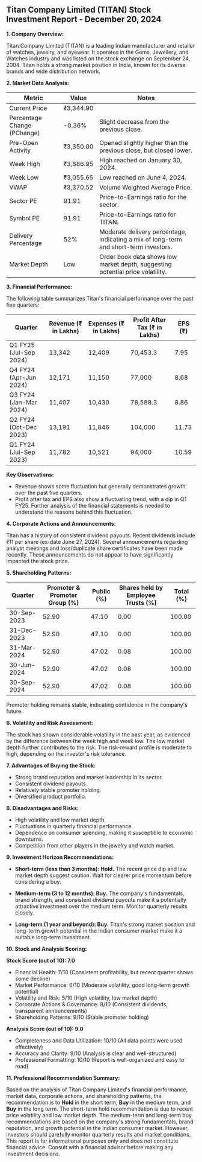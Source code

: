 ## Titan Company Limited (TITAN) Stock Investment Report - December 20, 2024

**1. Company Overview:**

Titan Company Limited (TITAN) is a leading Indian manufacturer and retailer of watches, jewelry, and eyewear.  It operates in the Gems, Jewellery, and Watches industry and was listed on the stock exchange on September 24, 2004.  Titan holds a strong market position in India, known for its diverse brands and wide distribution network.


**2. Market Data Analysis:**

| Metric                     | Value          | Notes                                                              |
|-----------------------------|-----------------|----------------------------------------------------------------------|
| Current Price              | ₹3,344.90       |                                                                      |
| Percentage Change (PChange) | -0.36%          | Slight decrease from the previous close.                             |
| Pre-Open Activity          | ₹3,350.00       |  Opened slightly higher than the previous close, but closed lower. |
| Week High                   | ₹3,886.95       | High reached on January 30, 2024.                                  |
| Week Low                    | ₹3,055.65       | Low reached on June 4, 2024.                                       |
| VWAP                       | ₹3,370.52       | Volume Weighted Average Price.                                        |
| Sector PE                  | 91.91           | Price-to-Earnings ratio for the sector.                             |
| Symbol PE                  | 91.91           | Price-to-Earnings ratio for TITAN.                                  |
| Delivery Percentage        | 52%             |  Moderate delivery percentage, indicating a mix of long-term and short-term investors. |
| Market Depth               | Low              | Order book data shows low market depth, suggesting potential price volatility. |


**3. Financial Performance:**

The following table summarizes Titan's financial performance over the past five quarters:

| Quarter      | Revenue (₹ in Lakhs) | Expenses (₹ in Lakhs) | Profit After Tax (₹ in Lakhs) | EPS (₹) |
|--------------|-----------------------|-----------------------|-------------------------------|---------|
| Q1 FY25 (Jul-Sep 2024) | 13,342              | 12,409              | 70,453.3                       | 7.95    |
| Q4 FY24 (Apr-Jun 2024) | 12,171              | 11,150              | 77,000                        | 8.68    |
| Q3 FY24 (Jan-Mar 2024) | 11,407              | 10,430              | 78,588.3                       | 8.86    |
| Q2 FY24 (Oct-Dec 2023) | 13,191              | 11,846              | 104,000                       | 11.73   |
| Q1 FY24 (Jul-Sep 2023) | 11,782              | 10,521              | 94,000                        | 10.59   |


**Key Observations:**

* Revenue shows some fluctuation but generally demonstrates growth over the past five quarters.
* Profit after tax and EPS also show a fluctuating trend, with a dip in Q1 FY25.  Further analysis of the financial statements is needed to understand the reasons behind this fluctuation.


**4. Corporate Actions and Announcements:**

Titan has a history of consistent dividend payouts.  Recent dividends include ₹11 per share (ex-date June 27, 2024).  Several announcements regarding analyst meetings and loss/duplicate share certificates have been made recently.  These announcements do not appear to have significantly impacted the stock price.


**5. Shareholding Patterns:**

| Quarter      | Promoter & Promoter Group (%) | Public (%) | Shares held by Employee Trusts (%) | Total (%) |
|--------------|-----------------------------|------------|---------------------------------|-----------|
| 30-Sep-2023  | 52.90                       | 47.10      | 0.00                           | 100.00    |
| 31-Dec-2023  | 52.90                       | 47.10      | 0.00                           | 100.00    |
| 31-Mar-2024  | 52.90                       | 47.02      | 0.08                           | 100.00    |
| 30-Jun-2024  | 52.90                       | 47.02      | 0.08                           | 100.00    |
| 30-Sep-2024  | 52.90                       | 47.02      | 0.08                           | 100.00    |

Promoter holding remains stable, indicating confidence in the company's future.


**6. Volatility and Risk Assessment:**

The stock has shown considerable volatility in the past year, as evidenced by the difference between the week high and week low.  The low market depth further contributes to the risk.  The risk-reward profile is moderate to high, depending on the investor's risk tolerance.


**7. Advantages of Buying the Stock:**

* Strong brand reputation and market leadership in its sector.
* Consistent dividend payouts.
* Relatively stable promoter holding.
* Diversified product portfolio.


**8. Disadvantages and Risks:**

* High volatility and low market depth.
* Fluctuations in quarterly financial performance.
* Dependence on consumer spending, making it susceptible to economic downturns.
* Competition from other players in the jewelry and watch market.


**9. Investment Horizon Recommendations:**

* **Short-term (less than 3 months): Hold.** The recent price dip and low market depth suggest caution.  Wait for clearer price momentum before considering a buy.

* **Medium-term (3 to 12 months): Buy.**  The company's fundamentals, brand strength, and consistent dividend payouts make it a potentially attractive investment over the medium term.  Monitor quarterly results closely.

* **Long-term (1 year and beyond): Buy.** Titan's strong market position and long-term growth potential in the Indian consumer market make it a suitable long-term investment.


**10. Stock and Analysis Scoring:**

**Stock Score (out of 10): 7.0**

* Financial Health: 7/10 (Consistent profitability, but recent quarter shows some decline)
* Market Performance: 6/10 (Moderate volatility, good long-term growth potential)
* Volatility and Risk: 5/10 (High volatility, low market depth)
* Corporate Actions & Governance: 8/10 (Consistent dividends, transparent announcements)
* Shareholding Patterns: 9/10 (Stable promoter holding)

**Analysis Score (out of 10): 9.0**

* Completeness and Data Utilization: 10/10 (All data points were used effectively)
* Accuracy and Clarity: 9/10 (Analysis is clear and well-structured)
* Professional Formatting: 10/10 (Report is well-organized and easy to read)


**11. Professional Recommendation Summary:**

Based on the analysis of Titan Company Limited's financial performance, market data, corporate actions, and shareholding patterns, the recommendation is to **Hold** in the short term, **Buy** in the medium term, and **Buy** in the long term.  The short-term hold recommendation is due to recent price volatility and low market depth.  The medium-term and long-term buy recommendations are based on the company's strong fundamentals, brand reputation, and growth potential in the Indian consumer market.  However, investors should carefully monitor quarterly results and market conditions.  This report is for informational purposes only and does not constitute financial advice.  Consult with a financial advisor before making any investment decisions.
